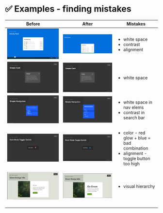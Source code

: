 # ✅ Examples - finding mistakes

| Before                                       | After                                        | Mistakes                                                                                               |
| -------------------------------------------- | -------------------------------------------- | ------------------------------------------------------------------------------------------------------ |
| ![](<../.gitbook/assets/image (16).png>)     | ![](<../.gitbook/assets/image (11) (2).png>) | <ul><li>white space</li><li>contrast </li><li>alignment</li></ul>                                      |
| ![](<../.gitbook/assets/image (12).png>)     | ![](<../.gitbook/assets/image (18).png>)     | <ul><li>white space</li></ul>                                                                          |
| ![](<../.gitbook/assets/image (22) (1).png>) | ![](<../.gitbook/assets/image (3) (2).png>)  | <ul><li>white space in nav elems</li><li>contrast in search bar</li></ul>                              |
| ![](<../.gitbook/assets/image (24).png>)     | ![](<../.gitbook/assets/image (2) (2).png>)  | <ul><li>color - red glow + blue = bad combination</li><li>alignment - toggle button too high</li></ul> |
| ![](<../.gitbook/assets/image (21).png>)     | ![](<../.gitbook/assets/image (5) (2).png>)  | <ul><li>visual hierarchy</li></ul>                                                                     |
|                                              |                                              |                                                                                                        |
|                                              |                                              |                                                                                                        |
|                                              |                                              |                                                                                                        |
|                                              |                                              |                                                                                                        |
